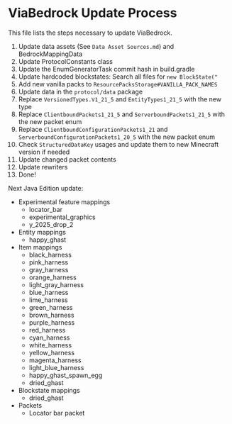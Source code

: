 # ViaBedrock Update Process

This file lists the steps necessary to update ViaBedrock.

1. Update data assets (See `Data Asset Sources.md`) and BedrockMappingData
2. Update ProtocolConstants class
3. Update the EnumGeneratorTask commit hash in build.gradle
4. Update hardcoded blockstates: Search all files for `new BlockState("`
5. Add new vanilla packs to `ResourcePacksStorage#VANILLA_PACK_NAMES`
6. Update data in the `protocol/data` package
7. Replace `VersionedTypes.V1_21_5` and `EntityTypes1_21_5` with the new type
8. Replace `ClientboundPackets1_21_5` and `ServerboundPackets1_21_5` with the new packet enum
9. Replace `ClientboundConfigurationPackets1_21` and `ServerboundConfigurationPackets1_20_5` with the new packet enum
10. Check `StructuredDataKey` usages and update them to new Minecraft version if needed
11. Update changed packet contents
12. Update rewriters
13. Done!

Next Java Edition update:
* Experimental feature mappings
  * locator_bar
  * experimental_graphics
  * y_2025_drop_2
* Entity mappings
  * happy_ghast
* Item mappings
  * black_harness
  * pink_harness
  * gray_harness
  * orange_harness
  * light_gray_harness
  * blue_harness
  * lime_harness
  * green_harness
  * brown_harness
  * purple_harness
  * red_harness
  * cyan_harness
  * white_harness
  * yellow_harness
  * magenta_harness
  * light_blue_harness
  * happy_ghast_spawn_egg
  * dried_ghast
* Blockstate mappings
  * dried_ghast
* Packets
  * Locator bar packet
